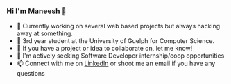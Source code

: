### Hi I'm Maneesh 👋

- 🔭 Currently working on several web based projects but always hacking away at something.
- 🌱 3rd year student at the University of Guelph for Computer Science.
- 👯 If you have a project or idea to collaborate on, let me know!
- 🤔 I'm actively seeking Software Developer internship/coop opportunities
- 📫 Connect with me on [LinkedIn](https://www.linkedin.com/in/maneeshwije/) or shoot me an email if you have any questions

